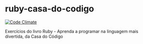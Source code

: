 # ruby-casa-do-codigo
[![Code Climate](https://codeclimate.com/github/marcelinol/ruby-casa-do-codigo/badges/gpa.svg)](https://codeclimate.com/github/marcelinol/ruby-casa-do-codigo)

Exercícios do livro Ruby - Aprenda a programar na linguagem mais divertida, da Casa do Código
